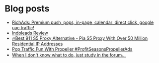 # Blog posts
<!-- BLOG-POST-LIST:START -->
- [RichAds: Premium push, pops, in-page, calendar, direct click, google uac traffic!](https://afflift.com/f/threads/richads-premium-push-pops-in-page-calendar-direct-click-google-uac-traffic.991/)
- [Indoleads Review](https://afflift.com/f/threads/indoleads-review.9901/)
- [🔥Best 911 S5 Proxy Alternative - Pia S5 Proxy With Over 50 Million Residential IP Addresses](https://afflift.com/f/threads/%F0%9F%94%A5best-911-s5-proxy-alternative-pia-s5-proxy-with-over-50-million-residential-ip-addresses.9818/)
- [Pop Traffic Fun With Propeller #ProfitSeasonsPropellerAds](https://afflift.com/f/threads/pop-traffic-fun-with-propeller-profitseasonspropellerads.9937/)
- [When I don&#39;t know what to do, just study in the forum。](https://afflift.com/f/threads/when-i-dont-know-what-to-do-just-study-in-the-forum%E3%80%82.9936/)
<!-- BLOG-POST-LIST:END -->
